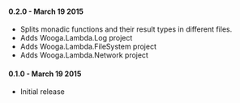#### 0.2.0 - March 19 2015
* Splits monadic functions and their result types in different files.
* Adds Wooga.Lambda.Log project
* Adds Wooga.Lambda.FileSystem project
* Adds Wooga.Lambda.Network project

#### 0.1.0 - March 19 2015
* Initial release